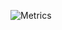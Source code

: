 ![Metrics](https://metrics.lecoq.io/xiaokamikami?template=classic&isocalendar=1&introduction=1&notable=1&achievements=1&isocalendar.duration=half-year&introduction.title=true&achievements.threshold=C&achievements.secrets=true&achievements.display=detailed&achievements.limit=0&notable.repositories=false&config.timezone=Asia%2FHong_Kong)


<!--
**xiaokamikami/xiaokamikami** is a ✨ _special_ ✨ repository because its `README.md` (this file) appears on your GitHub profile.
🎂 2002.08.05

💻 Python | C | C++

💬 QQ 1317379456

一枚嵌入式工程师+ic设计萌新

![描述](https://komarev.com/ghpvc/?username=xiaokamikami&color=green) [![](https://img.shields.io/badge/dynamic/json?color=000000&label=CSDN&query=%24.data.totalSubs&suffix=%20followers&url=https%3A%2F%2Fapi.spencerwoo.com%2Fsubstats%2F%3Fsource%3Dgithub%26queryKey%3DWonz5130)](https://blog.csdn.net/qq_39536828?spm=1001.2101.3001.5343)

个人博客:[CSDN博客](https://blog.csdn.net/qq_39536828)


![Anurag's github stats](https://github-readme-stats.vercel.app/api?username=xiaokamikami&theme=tokyonight&show_icons=true&count_private=true )

Here are some ideas to get you started:

- 🔭 I’m currently working on ...
- 🌱 I’m currently learning ...
- 👯 I’m looking to collaborate on ...
- 🤔 I’m looking for help with ...
- 💬 Ask me about ...
- 📫 How to reach me: ...
- 😄 Pronouns: ...
- ⚡ Fun fact: ...
-->
